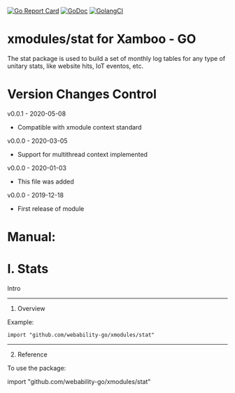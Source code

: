 [ ![Go Report Card](https://goreportcard.com/badge/github.com/webability-go/xmodules/stat)](https://goreportcard.com/report/github.com/webability-go/xmodules/stat)
[ ![GoDoc](https://godoc.org/github.com/webability-go/xmodules/stat?status.png)](https://godoc.org/github.com/webability-go/xmodules/stat)
[ ![GolangCI](https://golangci.com/badges/github.com/webability-go/xmodules/stat.svg)](https://golangci.com)

xmodules/stat for Xamboo - GO
================================

The stat package is used to build a set of monthly log tables for any type of unitary stats, like website hits, IoT eventos, etc.


Version Changes Control
=======================

v0.0.1 - 2020-05-08
- Compatible with xmodule context standard

v0.0.0 - 2020-03-05
- Support for multithread context implemented

v0.0.0 - 2020-01-03
- This file was added

v0.0.0 - 2019-12-18
- First release of module

Manual:
=======================

I. Stats
=======================

Intro

-----------------------
1. Overview

Example:

```
import "github.com/webability-go/xmodules/stat"

```


-----------------------
2. Reference

To use the package:

import "github.com/webability-go/xmodules/stat"
